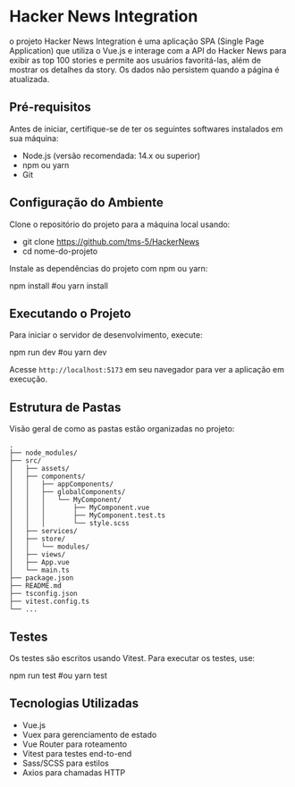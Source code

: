 # Hacker News Integration

o projeto Hacker News Integration é uma aplicação SPA (Single Page Application) que utiliza o Vue.js e interage com a API do Hacker News para exibir as top 100 stories e permite aos usuários favoritá-las, além de mostrar os detalhes da story. Os dados não persistem quando a página é atualizada.

## Pré-requisitos

Antes de iniciar, certifique-se de ter os seguintes softwares instalados em sua máquina:

- Node.js (versão recomendada: 14.x ou superior)
- npm ou yarn
- Git

## Configuração do Ambiente

Clone o repositório do projeto para a máquina local usando:

- git clone https://github.com/tms-5/HackerNews
- cd nome-do-projeto

Instale as dependências do projeto com npm ou yarn:

npm install
#ou
yarn install

## Executando o Projeto

Para iniciar o servidor de desenvolvimento, execute:

npm run dev
#ou
yarn dev

Acesse `http://localhost:5173` em seu navegador para ver a aplicação em execução.

## Estrutura de Pastas

Visão geral de como as pastas estão organizadas no projeto:

```
.
├── node_modules/
├── src/
│   ├── assets/
│   ├── components/
│   │   ├── appComponents/
│   │   ├── globalComponents/
│   │   │   └── MyComponent/
│   │   │       ├── MyComponent.vue
│   │   │       ├── MyComponent.test.ts
│   │   │       └── style.scss
│   ├── services/
│   ├── store/
│   │   └── modules/
│   ├── views/
│   ├── App.vue
│   └── main.ts
├── package.json
├── README.md
├── tsconfig.json
├── vitest.config.ts
└── ...
```

## Testes

Os testes são escritos usando Vitest. Para executar os testes, use:

npm run test
#ou
yarn test

## Tecnologias Utilizadas

- Vue.js
- Vuex para gerenciamento de estado
- Vue Router para roteamento
- Vitest para testes end-to-end
- Sass/SCSS para estilos
- Axios para chamadas HTTP
